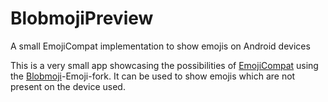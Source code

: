 # BlobmojiPreview
A small EmojiCompat implementation to show emojis on Android devices

This is a very small app showcasing the possibilities of [EmojiCompat](https://developer.android.com/guide/topics/ui/look-and-feel/emoji-compat.html) using the [Blobmoji](https://github.com/c1710/blobmoji)-Emoji-fork.
It can be used to show emojis which are not present on the device used.
